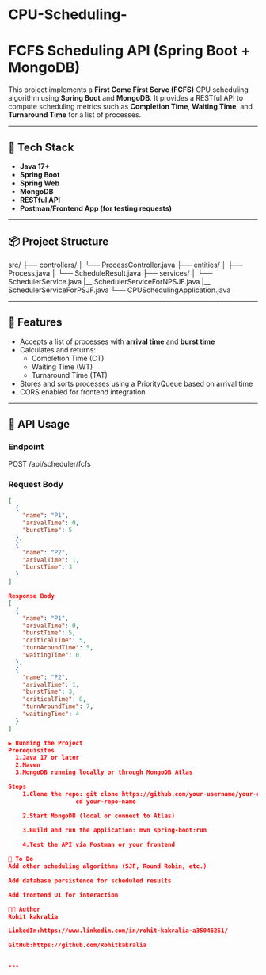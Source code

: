 # CPU-Scheduling-
# FCFS Scheduling API (Spring Boot + MongoDB)

This project implements a **First Come First Serve (FCFS)** CPU scheduling algorithm using **Spring Boot** and **MongoDB**. It provides a RESTful API to compute scheduling metrics such as **Completion Time**, **Waiting Time**, and **Turnaround Time** for a list of processes.
 
---

## 🔧 Tech Stack

- **Java 17+**
- **Spring Boot**
- **Spring Web**
- **MongoDB**
- **RESTful API**
- **Postman/Frontend App (for testing requests)**

---

## 📦 Project Structure

src/
├── controllers/
│ └── ProcessController.java
├── entities/
│ ├── Process.java
│ └── ScheduleResult.java
├── services/
│ └── SchedulerService.java
  |__ SchedulerServiceForNPSJF.java
  |__ SchedulerServiceForPSJF.java
└── CPUSchedulingApplication.java


---

## 📌 Features

- Accepts a list of processes with **arrival time** and **burst time**
- Calculates and returns:
  - Completion Time (CT)
  - Waiting Time (WT)
  - Turnaround Time (TAT)
- Stores and sorts processes using a PriorityQueue based on arrival time
- CORS enabled for frontend integration

---

## 🧪 API Usage

### Endpoint

POST /api/scheduler/fcfs

### Request Body

```json
[
  {
    "name": "P1",
    "arivalTime": 0,
    "burstTime": 5
  },
  {
    "name": "P2",
    "arivalTime": 1,
    "burstTime": 3
  }
]

Response Body
[
  {
    "name": "P1",
    "arivalTime": 0,
    "burstTime": 5,
    "criticalTime": 5,
    "turnAroundTime": 5,
    "waitingTime": 0
  },
  {
    "name": "P2",
    "arivalTime": 1,
    "burstTime": 3,
    "criticalTime": 8,
    "turnAroundTime": 7,
    "waitingTime": 4
  }
]

▶️ Running the Project
Prerequisites
  1.Java 17 or later
  2.Maven
  3.MongoDB running locally or through MongoDB Atlas

Steps
    1.Clone the repo: git clone https://github.com/your-username/your-repo-name.git
                   cd your-repo-name

    2.Start MongoDB (local or connect to Atlas)

    3.Build and run the application: mvn spring-boot:run
    
    4.Test the API via Postman or your frontend

🧹 To Do
Add other scheduling algorithms (SJF, Round Robin, etc.)

Add database persistence for scheduled results

Add frontend UI for interaction

🧑‍💻 Author
Rohit kakralia

LinkedIn:https://www.linkedin.com/in/rohit-kakralia-a35046251/

GitHub:https://github.com/Rohitkakralia


---


             

